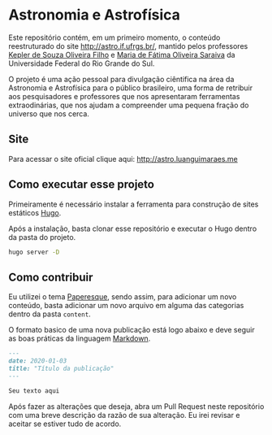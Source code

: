 # Astronomia e Astrofísica

Este repositório contém, em um primeiro momento, o conteúdo reestruturado do site http://astro.if.ufrgs.br/, mantido pelos professores [Kepler de Souza Oliveira Filho](http://astro.if.ufrgs.br/kp.html) e [Maria de Fátima Oliveira Saraiva](http://www.if.ufrgs.br/~fatima/hpfatima.html) da Universidade Federal do Rio Grande do Sul.

O projeto é uma ação pessoal para divulgação ciêntifica na área da Astronomia e Astrofísica para o público brasileiro, uma forma de retribuir aos pesquisadores e professores que nos apresentaram ferramentas extraodinárias, que nos ajudam a compreender uma pequena fração do universo que nos cerca.

## Site

Para acessar o site oficial clique aqui: http://astro.luanguimaraes.me

## Como executar esse projeto

Primeiramente é necessário instalar a ferramenta para construção de sites estáticos [Hugo](https://gohugo.io/getting-started/installing/).

Após a instalação, basta clonar esse repositório e executar o Hugo dentro da pasta do projeto.

```bash
hugo server -D
```

## Como contribuir

Eu utilizei o tema [Paperesque](https://themes.gohugo.io/paperesque/), sendo assim, para adicionar um novo conteúdo, basta adicionar um novo arquivo em alguma das categorias dentro da pasta `content`.

O formato basico de uma nova publicação está logo abaixo e deve seguir as boas práticas da linguagem [Markdown](https://github.com/adam-p/markdown-here/wiki/Markdown-Cheatsheet).

```markdown
---
date: 2020-01-03
title: "Título da publicação"
---

Seu texto aqui
```

Após fazer as alterações que deseja, abra um Pull Request neste repositório com uma breve descrição da razão de sua alteração. Eu irei revisar e aceitar se estiver tudo de acordo.
